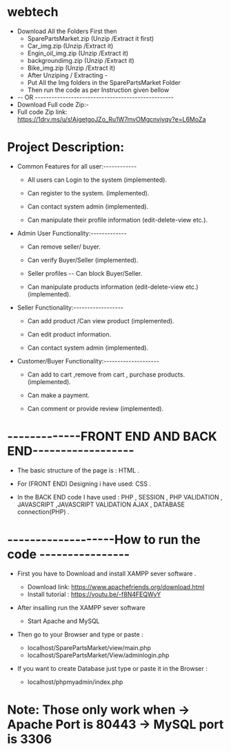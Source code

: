 # webtech
  * Download All the Folders First then 
     * SparePartsMarket.zip    (Unzip /Extract it first)  
     * Car_img.zip             (Unzip /Extract it)
     * Engin_oil_img.zip       (Unzip /Extract it)
     * backgroundimg.zip       (Unzip /Extract it)
     * Bike_img.zip            (Unzip /Extract it)
     * After Unziping / Extracting -
     * Put All the Img folders in the SparePartsMarket Folder
     * Then run the code as per Instruction given bellow
  * -- OR --------------------------------------------------
  * Download Full code Zip:-
  * Full code Zip link:  https://1drv.ms/u/s!AigetgoJZo_Ru1W7mvOMgcnviyqy?e=L6MoZa
 
# Project Description:

 - Common Features for all user:------------

     * All users can Login to the system (implemented).

     * Can register to the system. (implemented).

     * Can contact system admin (implemented).

     * Can manipulate their profile information (edit-delete-view etc.).

- Admin User Functionality:-------------

     * Can remove seller/ buyer.

     * Can verify Buyer/Seller (implemented).

     * Seller profiles -- Can block Buyer/Seller.

     * Can manipulate products information (edit-delete-view etc.)(implemented).

- Seller Functionality:------------------

     * Can add product /Can view product (implemented).

     * Can edit product information.

     * Can contact system admin (implemented).

- Customer/Buyer Functionality:--------------------

     * Can add to cart ,remove from cart , purchase products. (implemented).

     * Can make a payment.

     * Can comment or provide review (implemented).
    
 # -------------FRONT END AND BACK END------------------

   * The basic structure of the page is   :  HTML .

   * For (FRONT END) Designing i have used:  CSS .

   * In the BACK END code I have used     :  PHP , SESSION , PHP VALIDATION , JAVASCRIPT ,JAVASCRIPT VALIDATION 
                                                    AJAX , DATABASE connection(PHP) .
  # -------------------How to run the code ----------------
  
  * First you have to Download and install XAMPP sever software . 
         
      * Download link: https://www.apachefriends.org/download.html
      * Install tutorial : https://youtu.be/-f8N4FEQWyY
         
  * After insalling run the XAMPP sever software 
         
       * Start Apache and MySQL
         
  * Then go to your Browser and type or paste :
         
       * localhost/SparePartsMarket/view/main.php
       * localhost/SparePartsMarket/View/adminlogin.php
               
  * If  you want to create Database just type or paste it in the Browser :
         
       * localhost/phpmyadmin/index.php
                
 # Note: Those only work when  -> Apache Port is 80443 -> MySQL  port is 3306
